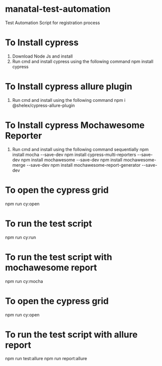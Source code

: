 # manatal-test-automation
Test Automation Script for registration process

# To Install cypress
1. Download Node Js and install
2. Run cmd and install cypress using the following command 
        npm install cypress

# To Install cypress allure plugin
1. Run cmd and install using the following command 
        npm i @shelex/cypress-allure-plugin

# To Install cypress Mochawesome Reporter
1. Run cmd and install using the following command sequentially
        npm install mocha --save-dev
        npm install cypress-multi-reporters --save-dev
        npm install mochawesome --save-dev
        npm install mochawesome-merge --save-dev
        npm install mochawesome-report-generator --save-dev


# To open the cypress grid
npm run cy:open

# To run the test script
npm run cy:run

# To run the test script with mochawesome report
npm run cy:mocha

# To open the cypress grid
npm run cy:open

# To run the test script with allure report
npm run test:allure
npm run report:allure

